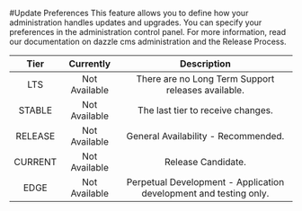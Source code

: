 #Update Preferences
This feature allows you to define how your administration handles updates and upgrades.
You can specify your preferences in the administration control panel. For more information, read our documentation on dazzle cms administration and the Release Process.

| Tier          | Currently     | Description                                                              |
| :-----------: |:-------------:| :-----------------------------------------------------------------------:|
| 	LTS         | Not Available | There are no Long Term Support releases available.                       |
| 	STABLE      | Not Available | The last tier to receive changes.                                        |
| 	RELEASE     | Not Available | General Availability - Recommended.                                      |
| 	CURRENT     | Not Available | Release Candidate.                                                       |
| 	EDGE        | Not Available | Perpetual Development - Application development and testing only.        |
